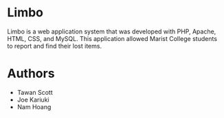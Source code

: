 # Limbo
Limbo is a web application system that was developed with PHP, Apache, HTML, CSS, and MySQL. This application allowed Marist College students to report and find their lost items.
# Authors
* Tawan Scott
* Joe Kariuki
* Nam Hoang
